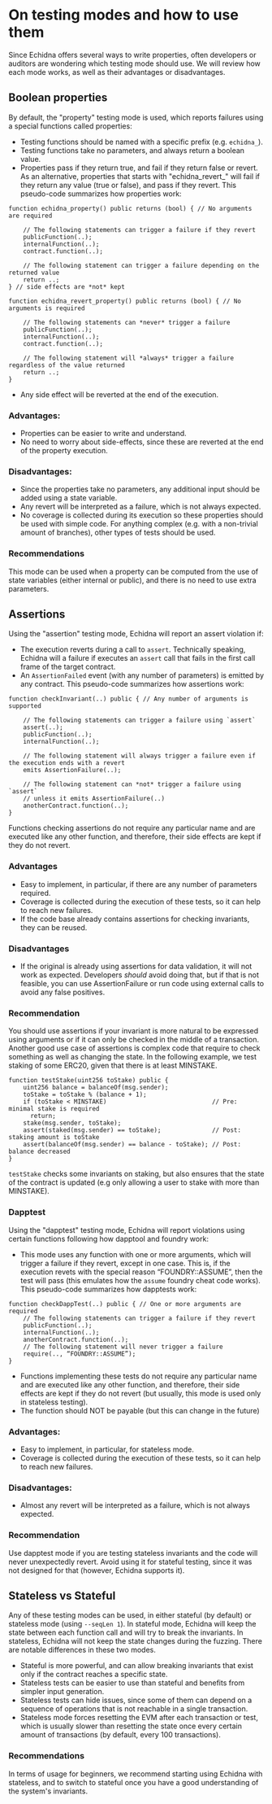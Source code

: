 # On testing modes and how to use them

Since Echidna offers several ways to write properties, often developers or auditors are wondering which testing mode should use. We will review how each mode works, as well as their advantages or disadvantages. 

## Boolean properties

By default, the "property" testing mode is used, which reports failures using a special functions called properties:
* Testing functions should be named with a specific prefix (e.g. `echidna_`).
* Testing functions take no parameters, and always return a boolean value.
* Properties pass if they return true, and fail if they return false or revert. As an alternative, properties that starts with "echidna_revert_" will fail if they return any value (true or false), and pass if they revert. This pseudo-code summarizes how properties work:

```solidity
function echidna_property() public returns (bool) { // No arguments are required

    // The following statements can trigger a failure if they revert 
    publicFunction(..);
    internalFunction(..);
    contract.function(..);

    // The following statement can trigger a failure depending on the returned value
    return ..;
} // side effects are *not* kept

function echidna_revert_property() public returns (bool) { // No arguments is required

    // The following statements can *never* trigger a failure
    publicFunction(..);
    internalFunction(..);
    contract.function(..);

    // The following statement will *always* trigger a failure regardless of the value returned
    return ..;
}
```

* Any side effect will be reverted at the end of the execution.

### Advantages:

* Properties can be easier to write and understand.
* No need to worry about side-effects, since these are reverted at the end of the property execution.

### Disadvantages: 
* Since the properties take no parameters, any additional input should be added using a state variable.
* Any revert will be interpreted as a failure, which is not always expected. 
* No coverage is collected during its execution so these properties should be used with simple code. For anything complex (e.g. with a non-trivial amount of branches), other types of tests should be used.

### Recommendations

This mode can be used when a property can be computed from the use of state variables (either internal or public), and there is no need to use extra parameters.

## Assertions 

Using the "assertion" testing mode, Echidna will report an assert violation if:

* The execution reverts during a call to `assert`. Technically speaking, Echidna will a failure if executes an `assert` call that fails in the first call frame of the target contract. 
* An `AssertionFailed` event (with any number of parameters) is emitted by any contract. This pseudo-code summarizes how assertions work:

```solidity
function checkInvariant(..) public { // Any number of arguments is supported

    // The following statements can trigger a failure using `assert`
    assert(..); 
    publicFunction(..);
    internalFunction(..);

    // The following statement will always trigger a failure even if the execution ends with a revert
    emits AssertionFailure(..);

    // The following statement can *not* trigger a failure using `assert`
    // unless it emits AssertionFailure(..)
    anotherContract.function(..);
}
```

Functions checking assertions do not require any particular name and are executed like any other function, and therefore, their side effects are kept if they do not revert.

### Advantages

* Easy to implement, in particular, if there are any number of parameters required.
* Coverage is collected during the execution of these tests, so it can help to reach new failures.
* If the code base already contains assertions for checking invariants, they can be reused.

### Disadvantages

* If the original is already using assertions for data validation, it will not work as expected. Developers *should* avoid doing that, but if that is not feasible, you can use AssertionFailure  or run code using external calls to avoid any false positives.

### Recommendation

You should use assertions if your invariant is more natural to be expressed using arguments or if it can only be checked in the middle of a transaction. Another good use case of assertions is complex code that require to check something as well as changing the state. In the following example, we test staking of some ERC20, given that there is at least MINSTAKE.

```solidity
function testStake(uint256 toStake) public {
    uint256 balance = balanceOf(msg.sender);
    toStake = toStake % (balance + 1); 
    if (toStake < MINSTAKE)                             // Pre: minimal stake is required
      return;
    stake(msg.sender, toStake);
    assert(staked(msg.sender) == toStake);              // Post: staking amount is toStake
    assert(balanceOf(msg.sender) == balance - toStake); // Post: balance decreased
}
```

`testStake` checks some invariants on staking, but also ensures that the state of the contract is updated (e.g only allowing a user to stake with more than MINSTAKE). 

### Dapptest

Using the "dapptest" testing mode, Echidna will report violations using certain functions following how dapptool and foundry work:
* This mode uses any function with one or more arguments, which will trigger a failure if they revert, except in one case. This is, if the execution revets with the special reason “FOUNDRY::ASSUME”, then the test will pass (this emulates how the `assume` foundry cheat code works). This pseudo-code summarizes how dapptests work:

```solidity
function checkDappTest(..) public { // One or more arguments are required
    // The following statements can trigger a failure if they revert
    publicFunction(..);
    internalFunction(..);
    anotherContract.function(..);
    // The following statement will never trigger a failure
    require(.., “FOUNDRY::ASSUME”);
}
```

* Functions implementing these tests do not require any particular name and are executed like any other function, and therefore, their side effects are kept if they do not revert (but usually, this mode is used only in stateless testing).
* The function should NOT be payable (but this can change in the future)

### Advantages:
* Easy to implement, in particular, for stateless mode.
* Coverage is collected during the execution of these tests, so it can help to reach new failures.

### Disadvantages: 
* Almost any revert will be interpreted as a failure, which is not always expected. 

### Recommendation

Use dapptest mode if you are testing stateless invariants and the code will never unexpectedly revert. Avoid using it for stateful testing, since it was not designed for that (however, Echidna supports it).

## Stateless vs Stateful

Any of these testing modes can be used, in either stateful (by default) or stateless mode (using `--seqLen 1`). In stateful mode, Echidna will keep the state between each function call and will try to break the invariants. In stateless, Echidna will not keep the state changes during the fuzzing. There are notable differences in these two modes. 

* Stateful is more powerful, and can allow breaking invariants that exist only if the contract reaches a specific state. 
* Stateless tests can be easier to use than stateful and benefits from simpler input generation.
* Stateless tests can hide issues, since some of them can depend on a sequence of operations that is not reachable in a single transaction. 
* Stateless mode forces resetting the EVM after each transaction or test, which is usually slower than resetting the state once every certain amount of transactions (by default, every 100 transactions).

### Recommendations

In terms of usage for beginners, we recommend starting using Echidna with stateless, and to switch to stateful once you have a good understanding of the system's invariants.
